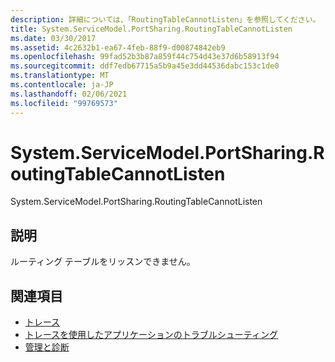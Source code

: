 ```yaml
---
description: 詳細については、「RoutingTableCannotListen」を参照してください。
title: System.ServiceModel.PortSharing.RoutingTableCannotListen
ms.date: 03/30/2017
ms.assetid: 4c2632b1-ea67-4feb-88f9-d00874842eb9
ms.openlocfilehash: 99fad52b3b87a859f44c754d43e37d6b58913f94
ms.sourcegitcommit: ddf7edb67715a5b9a45e3dd44536dabc153c1de0
ms.translationtype: MT
ms.contentlocale: ja-JP
ms.lasthandoff: 02/06/2021
ms.locfileid: "99769573"
---
```

# <a name="systemservicemodelportsharingroutingtablecannotlisten"></a>System.ServiceModel.PortSharing.RoutingTableCannotListen

System.ServiceModel.PortSharing.RoutingTableCannotListen  
  
## <a name="description"></a>説明  

 ルーティング テーブルをリッスンできません。  
  
## <a name="see-also"></a>関連項目

- [トレース](index.md)
- [トレースを使用したアプリケーションのトラブルシューティング](using-tracing-to-troubleshoot-your-application.md)
- [管理と診断](../index.md)
